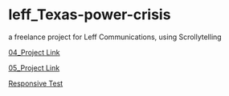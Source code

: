 # leff_Texas-power-crisis
 a freelance project for Leff Communications, using Scrollytelling
 
 [04_Project Link](https://yuanfang313.github.io/leff_Texas-power-crisis/04_pureFullPage_scrollama/)
 
 [05_Project Link](https://yuanfang313.github.io/leff_Texas-power-crisis/05_pureFullPage_scrollama/)
 
 [Responsive Test](https://yuanfang313.github.io/leff_Texas-power-crisis/04_responsive/)
 
